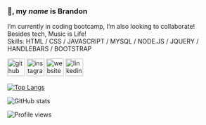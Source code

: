 ### 👋, my *name* is **Brandon**

I’m currently in coding bootcamp, I’m also looking to collaborate!<br>
Besides tech, Music is Life!<br>
Skills: HTML / CSS / JAVASCRIPT / MYSQL / NODE.JS / JQUERY / HANDLEBARS / BOOTSTRAP </p>


[<img src='https://cdn.jsdelivr.net/npm/simple-icons@3.0.1/icons/github.svg' alt='github' height='40'>](https://github.com/bcorporal)  [<img src='https://cdn.jsdelivr.net/npm/simple-icons@3.0.1/icons/instagram.svg' alt='instagram' height='40'>](https://www.instagram.com/djbran/)  [<img src='https://cdn.jsdelivr.net/npm/simple-icons@3.0.1/icons/icloud.svg' alt='website' height='40'>](https://djbran.com/)  [<img src='https://cdn.jsdelivr.net/npm/simple-icons@3.0.1/icons/linkedin.svg' alt='linkedin' height='40'>](https://www.linkedin.com/in/brandon-corporal-65742822b)  


[![Top Langs](https://github-readme-stats.vercel.app/api/top-langs/?username=bcorporal)](https://github.com/anuraghazra/github-readme-stats) 

![GitHub stats](https://github-readme-stats.vercel.app/api?username=bcorporal&show_icons=true)  

![Profile views](https://gpvc.arturio.dev/bcorporal)  

